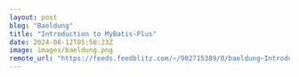```yaml
---
layout: post
blog: "Baeldung"
title: "Introduction to MyBatis-Plus"
date: 2024-08-12T05:58:23Z
image: images/baeldung.png
remote_url: "https://feeds.feedblitz.com/~/902715389/0/baeldung~Introduction-to-MyBatisPlus"
---
```

